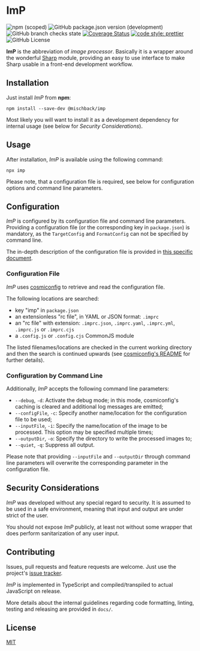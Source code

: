 # ImP

![npm (scoped)](https://img.shields.io/npm/v/@mischback/imp?style=flat)
![GitHub package.json version (development)](https://img.shields.io/github/package-json/v/mischback/imp/development?style=flat)
![GitHub branch checks state](https://img.shields.io/github/workflow/status/mischback/imp/CI%20default%20branch?style=flat&logo=github)
[![Coverage Status](https://coveralls.io/repos/github/Mischback/imp/badge.svg)](https://coveralls.io/github/Mischback/imp)
[![code style: prettier](https://img.shields.io/badge/code_style-prettier-ff69b4.svg?style=flat&logo=prettier)](https://github.com/prettier/prettier)
![GitHub License](https://img.shields.io/github/license/mischback/imp?style=flat)

**ImP** is the abbreviation of _image processor_. Basically it is a wrapper
around the wonderful [Sharp](https://github.com/lovell/sharp) module, providing
an easy to use interface to make Sharp usable in a front-end development
workflow.

## Installation

Just install _ImP_ from **npm**:

```
npm install --save-dev @mischback/imp
```

Most likely you will want to install it as a development dependency for internal
usage (see below for _Security Considerations_).

## Usage

After installation, _ImP_ is available using the following command:

```
npx imp
```

Please note, that a configuration file is required, see below for configuration
options and command line parameters.

## Configuration

_ImP_ is configured by its configuration file and command line parameters.
Providing a configuration file (or the corresponding key in `package.json`) is
mandatory, as the `TargetConfig` and `FormatConfig` can not be specified by
command line.

The in-depth description of the configuration file is provided in
[this specific document](https://github.com/Mischback/imp/blob/development/docs/configuration.md).

### Configuration File

_ImP_ uses [cosmiconfig](https://github.com/davidtheclark/cosmiconfig) to
retrieve and read the configuration file.

The following locations are searched:

- key "imp" in `package.json`
- an extensionless "rc file", in YAML or JSON format: `.imprc`
- an "rc file" with extension: `.imprc.json`, `.imprc.yaml`, `.imprc.yml`, `.imprc.js` or `.imprc.cjs`
- a `.config.js` or `.config.cjs` CommonJS module

The listed filenames/locations are checked in the current working directory and
then the search is continued upwards (see [cosmiconfig's README](https://github.com/davidtheclark/cosmiconfig/README.md) for further details).

### Configuration by Command Line

Additionally, _ImP_ accepts the following command line parameters:

- `--debug`, `-d`: Activate the debug mode; in this mode, cosmiconfig's caching is cleared and additional log messages are emitted;
- `--configFile`, `-c`: Specify another name/location for the configuration file to be used;
- `--inputFile`, `-i`: Specify the name/location of the image to be processed. This option may be specified multiple times;
- `--outputDir`, `-o`: Specify the directory to write the processed images to;
- `--quiet`, `-q`: Suppress all output.

Please note that providing `--inputFile` and `--outputDir` through
command line parameters will overwrite the corresponding parameter in the
configuration file.

## Security Considerations

_ImP_ was developed without any special regard to security. It is assumed to be
used in a safe environment, meaning that input and output are under strict of
the user.

You should not expose _ImP_ publicly, at least not without some wrapper that
does perform sanitarization of any user input.

## Contributing

Issues, pull requests and feature requests are welcome. Just use the project's
[issue tracker](https://github.com/mischback/imp/issues).

_ImP_ is implemented in TypeScript and compiled/transpiled to actual JavaScript
on release.

More details about the internal guidelines regarding code formatting, linting,
testing and releasing are provided in `docs/`.

## License

[MIT](https://choosealicense.com/licenses/MIT)
